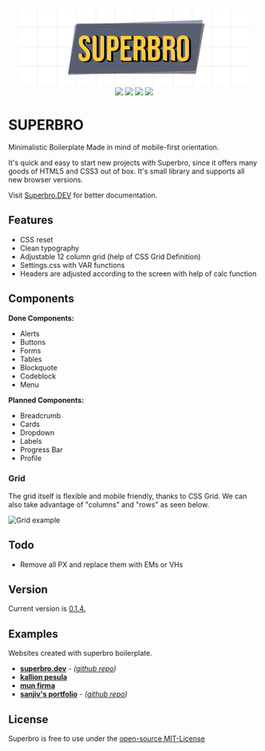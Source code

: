 <div align="center">
  <img src="https://github.com/eync/SuperBro.dev/blob/master/img/superblogo.png">
</div>
<div align="center">
    <img src="https://forthebadge.com/images/badges/built-with-love.svg">
  <img src="https://forthebadge.com/images/badges/for-you.svg">
  <img src="https://img.shields.io/npm/v/superbro.svg">
  <img src="https://img.shields.io/badge/code_style-standard-brightgreen.svg">
</div>  

# SUPERBRO
Minimalistic Boilerplate
Made in mind of mobile-first orientation.

It's quick and easy to start new projects with Superbro, since it offers many goods of HTML5 and CSS3 out of box. It's small library and supports all new browser versions.

Visit [Superbro.DEV](https://superbro.dev) for better documentation.

## Features
- CSS reset
- Clean typography 
- Adjustable 12 column grid (help of CSS Grid Definition)
- Settings.css with VAR functions
- Headers are adjusted according to the screen with help of calc function

## Components
**Done Components:**
- Alerts 
- Buttons
- Forms
- Tables
- Blockquote
- Codeblock
- Menu


**Planned Components:**
- Breadcrumb
- Cards 
- Dropdown
- Labels
- Progress Bar
- Profile


### Grid
The grid itself is flexible and mobile friendly, thanks to CSS Grid. 
We can also take advantage of "columns" and "rows" as seen below.

![Grid example](https://github.com/eync/SuperBro.dev/blob/master/gif.gif)

## Todo
- Remove all PX and replace them with EMs or VHs

## Version
Current version is [0.1.4.](https://github.com/eync/superbro/releases/tag/v0.1.4)

## Examples
Websites created with superbro boilerplate.
-   __[superbro.dev](https://superbro.dev)__ - _([github repo](https://github.com/eync/SuperBro.dev))_
-   __[kallion pesula](https://kallionpesula.com)__
-   __[mun firma](https://munfirma.fi)__
-   __[sanjiv's portfolio](https://sanjiv.info)__ - _([github repo](https://github.com/eync/eync.github.io))_

## License
Superbro is free to use under the [open-source MIT-License](https://github.com/eync/superbro/blob/master/LICENSE.md)

